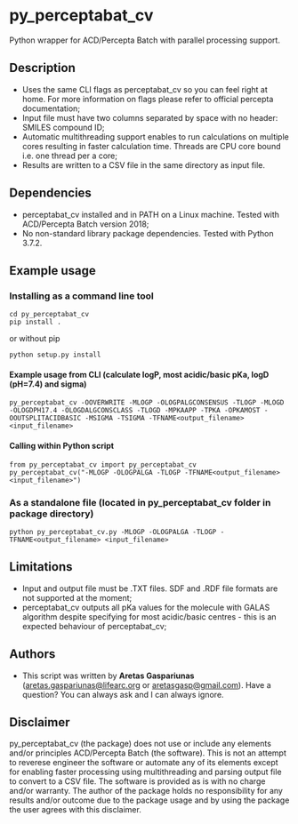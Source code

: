 # py_perceptabat_cv
Python wrapper for ACD/Percepta Batch with parallel processing support.

## Description
* Uses the same CLI flags as perceptabat_cv so you can feel right at home. For more information on flags please refer to official percepta documentation;
* Input file must have two columns separated by space with no header: SMILES compound ID;
* Automatic multithreading support enables to run calculations on multiple cores resulting in faster calculation time. Threads are CPU core bound i.e. one thread per a core;
* Results are written to a CSV file in the same directory as input file.

## Dependencies
* perceptabat_cv installed and in PATH on a Linux machine. Tested with ACD/Percepta Batch version 2018;
* No non-standard library package dependencies. Tested with Python 3.7.2.

## Example usage
### Installing as a command line tool
```
cd py_perceptabat_cv
pip install .
```
or without pip
```
python setup.py install
```
#### Example usage from CLI (calculate logP, most acidic/basic pKa, logD (pH=7.4) and sigma)
```
py_perceptabat_cv -OOVERWRITE -MLOGP -OLOGPALGCONSENSUS -TLOGP -MLOGD -OLOGDPH17.4 -OLOGDALGCONSCLASS -TLOGD -MPKAAPP -TPKA -OPKAMOST -OOUTSPLITACIDBASIC -MSIGMA -TSIGMA -TFNAME<output_filename> <input_filename>
```
#### Calling within Python script
```
from py_perceptabat_cv import py_perceptabat_cv
py_perceptabat_cv("-MLOGP -OLOGPALGA -TLOGP -TFNAME<output_filename> <input_filename>")
```
### As a standalone file (located in py_perceptabat_cv folder in package directory)
```
python py_perceptabat_cv.py -MLOGP -OLOGPALGA -TLOGP -TFNAME<output_filename> <input_filename>
```

## Limitations
* Input and output file must be .TXT files. SDF and .RDF file formats are not supported at the moment;
* perceptabat_cv outputs all pKa values for the molecule with GALAS algorithm despite specifying for most acidic/basic centres - this is an expected behaviour of perceptabat_cv;

## Authors
* This script was written by **Aretas Gaspariunas** (aretas.gaspariunas@lifearc.org or aretasgasp@gmail.com). Have a question? You can always ask and I can always ignore.

## Disclaimer
py_perceptabat_cv (the package) does not use or include any elements and/or principles ACD/Percepta Batch (the software). This is not an attempt to reverese engineer the software or automate any of its elements except for enabling faster processing using multithreading and parsing output file to convert to a CSV file. The software is provided as is with no charge and/or warranty. The author of the package holds no responsibility for any results and/or outcome due to the package usage and by using the package the user agrees with this disclaimer.
